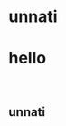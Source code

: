 # unnati
<html>
  <head>
    <title>my page</title>
    <body>
      <h1>hello</h1><br>
      <h2>unnati</h2><br>
  </head>
</html>

